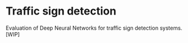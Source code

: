 # Traffic sign detection
Evaluation of Deep Neural Networks for traffic sign detection systems. [WIP]
